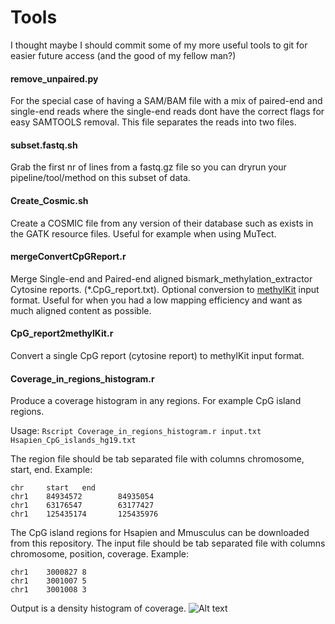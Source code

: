 # Tools
I thought maybe I should commit some of my more useful tools to git for easier future access (and the good of my fellow man?)

#### remove_unpaired.py
For the special case of having a SAM/BAM file with a mix of paired-end and single-end reads where the single-end reads dont have the correct flags for easy SAMTOOLS removal. This file separates the reads into two files.

#### subset.fastq.sh
Grab the first nr of lines from a fastq.gz file so you can dryrun your pipeline/tool/method on this subset of data.

#### Create_Cosmic.sh
Create a COSMIC file from any version of their database such as exists in the GATK resource files. Useful for example when using MuTect.

#### mergeConvertCpGReport.r
Merge Single-end and Paired-end aligned bismark_methylation_extractor Cytosine reports. (*.CpG_report.txt). Optional conversion to [methylKit](https://github.com/al2na/methylKit) input format.
Useful for when you had a low mapping efficiency and want as much aligned content as possible.

#### CpG_report2methylKit.r
Convert a single CpG report (cytosine report) to methylKit input format.

#### Coverage_in_regions_histogram.r
Produce a coverage histogram in any regions. For example CpG island regions.

Usage: `Rscript Coverage_in_regions_histogram.r input.txt Hsapien_CpG_islands_hg19.txt`

The region file should be tab separated file with columns chromosome, start, end.
Example:
```
chr     start   end
chr1    84934572        84935054
chr1    63176547        63177427
chr1    125435174       125435976
```

The CpG island regions for Hsapien and Mmusculus can be downloaded from this repository.
The input file should be tab separated file with columns chromosome, position, coverage.
Example:
```
chr1    3000827 8
chr1    3001007 5
chr1    3001008 3
```

Output is a density histogram of coverage.
![Alt text](https://raw.github.com/Sebastian-D/Tools/test.txt.Coverage.png "Example density coverage histogram")

